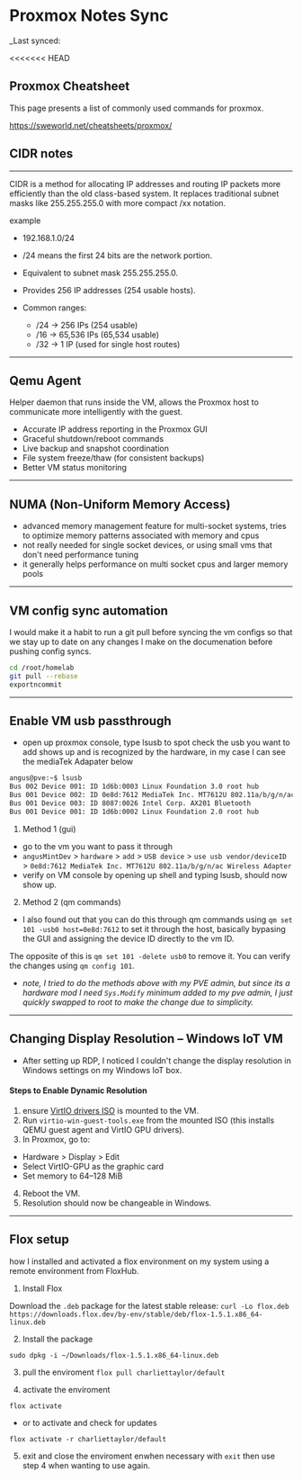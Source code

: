 # Proxmox Notes Sync
_Last synced: 

<<<<<<< HEAD
## Proxmox Cheatsheet 
This page presents a list of commonly used commands for proxmox.

https://sweworld.net/cheatsheets/proxmox/

## CIDR notes
-----------------------------------------------------------
CIDR is a method for allocating IP addresses and routing IP packets more efficiently than the old class-based system. It replaces traditional subnet masks like 255.255.255.0 with more compact /xx notation.

example
-  192.168.1.0/24
  - /24 means the first 24 bits are the network portion.
  - Equivalent to subnet mask 255.255.255.0.
  - Provides 256 IP addresses (254 usable hosts).

- Common ranges:
  - /24 → 256 IPs (254 usable)
  - /16 → 65,536 IPs (65,534 usable)
  - /32 → 1 IP (used for single host routes)
-----------------------------------------------------------


## Qemu Agent
Helper daemon that runs inside the VM, allows the Proxmox host to communicate more intelligently with the guest.
- Accurate IP address reporting in the Proxmox GUI
- Graceful shutdown/reboot commands
- Live backup and snapshot coordination
- File system freeze/thaw (for consistent backups)
- Better VM status monitoring
-----------------------------------------------------------

## NUMA (Non-Uniform Memory Access)
- advanced memory management feature for multi-socket systems, tries to optimize memory patterns associated with memory and cpus
- not really needed for single socket devices, or using small vms that don't need performance tuning
- it generally helps performance on multi socket cpus and larger memory pools
-----------------------------------------------------------

## VM config sync automation
I would make it a habit to run a git pull before syncing the vm configs so that we stay up to date on any changes I make on the documenation before pushing config syncs.

```bash
cd /root/homelab
git pull --rebase
exportncommit
```
-----------------------------------------------------------

## Enable VM usb passthrough
- open up proxmox console, type lsusb to spot check the usb you want to add shows up and is recognized by the hardware, in my case I can see the mediaTek Adapater below

```bash
angus@pve:~$ lsusb
Bus 002 Device 001: ID 1d6b:0003 Linux Foundation 3.0 root hub
Bus 001 Device 002: ID 0e8d:7612 MediaTek Inc. MT7612U 802.11a/b/g/n/ac Wireless Adapter
Bus 001 Device 003: ID 8087:0026 Intel Corp. AX201 Bluetooth
Bus 001 Device 001: ID 1d6b:0002 Linux Foundation 2.0 root hub
```

1) Method 1 (gui)

- go to the vm you want to pass it through
-  `angusMintDev` > `hardware` > `add` > `USB device` > `use usb vendor/deviceID` > `0e8d:7612 MediaTek Inc. MT7612U 802.11a/b/g/n/ac Wireless Adapter`
- verify on VM console by opening up shell and typing lsusb, should now show up.

2) Method 2 (qm commands)

- I also found out that you can do this through qm commands using `qm set 101 -usb0 host=0e8d:7612` to set it through the host, basically bypasing the GUI and assigning the device ID directly to the vm ID. 

The opposite of this is `qm set 101 -delete usb0` to remove it. You can verify the changes using `qm config 101`. 

- *note, I tried to do the methods above with my PVE admin, but since its a hardware mod I need `Sys.Modify` minimum added to my pve admin, I just quickly swapped to root to make the change due to simplicity.*

-----------------------------------------------------------

## Changing Display Resolution – Windows IoT VM
- After setting up RDP, I noticed I couldn't change the display resolution in Windows settings on my Windows IoT box.

#### Steps to Enable Dynamic Resolution
1)  ensure  [VirtIO drivers ISO](https://fedorapeople.org/groups/virt/virtio-win/direct-downloads/archive-virtio/virtio-win-0.1.271-1/) is mounted to the VM.
2) Run `virtio-win-guest-tools.exe` from the mounted ISO (this installs QEMU guest agent and VirtIO GPU drivers).
3) In Proxmox, go to:
- Hardware > Display > Edit
- Select VirtIO-GPU as the graphic card
- Set memory to 64–128 MiB
4) Reboot the VM.
5) Resolution should now be changeable in Windows.


-----------------------------------------------------------


## Flox setup 

how I installed and activated a flox environment on my system using a remote environment from FloxHub.

1. Install Flox

Download the `.deb` package for the latest stable release:
`curl -Lo flox.deb https://downloads.flox.dev/by-env/stable/deb/flox-1.5.1.x86_64-linux.deb`

2. Install the package 

`sudo dpkg -i ~/Downloads/flox-1.5.1.x86_64-linux.deb`

3. pull the enviroment 
`flox pull charliettaylor/default`

4. activate the enviroment 

`flox activate`

- or to activate and check for updates

`flox activate -r charliettaylor/default`

5. exit  and close the enviroment enwhen necessary with `exit` then use step 4 when wanting to use again.

